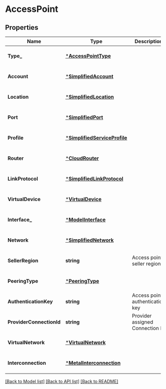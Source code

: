 # AccessPoint

## Properties
Name | Type | Description | Notes
------------ | ------------- | ------------- | -------------
**Type_** | [***AccessPointType**](AccessPointType.md) |  | [optional] [default to null]
**Account** | [***SimplifiedAccount**](SimplifiedAccount.md) |  | [optional] [default to null]
**Location** | [***SimplifiedLocation**](SimplifiedLocation.md) |  | [optional] [default to null]
**Port** | [***SimplifiedPort**](SimplifiedPort.md) |  | [optional] [default to null]
**Profile** | [***SimplifiedServiceProfile**](SimplifiedServiceProfile.md) |  | [optional] [default to null]
**Router** | [***CloudRouter**](CloudRouter.md) |  | [optional] [default to null]
**LinkProtocol** | [***SimplifiedLinkProtocol**](SimplifiedLinkProtocol.md) |  | [optional] [default to null]
**VirtualDevice** | [***VirtualDevice**](VirtualDevice.md) |  | [optional] [default to null]
**Interface_** | [***ModelInterface**](Interface.md) |  | [optional] [default to null]
**Network** | [***SimplifiedNetwork**](SimplifiedNetwork.md) |  | [optional] [default to null]
**SellerRegion** | **string** | Access point seller region | [optional] [default to null]
**PeeringType** | [***PeeringType**](PeeringType.md) |  | [optional] [default to null]
**AuthenticationKey** | **string** | Access point authentication key | [optional] [default to null]
**ProviderConnectionId** | **string** | Provider assigned Connection Id | [optional] [default to null]
**VirtualNetwork** | [***VirtualNetwork**](VirtualNetwork.md) |  | [optional] [default to null]
**Interconnection** | [***MetalInterconnection**](MetalInterconnection.md) |  | [optional] [default to null]

[[Back to Model list]](../README.md#documentation-for-models) [[Back to API list]](../README.md#documentation-for-api-endpoints) [[Back to README]](../README.md)

